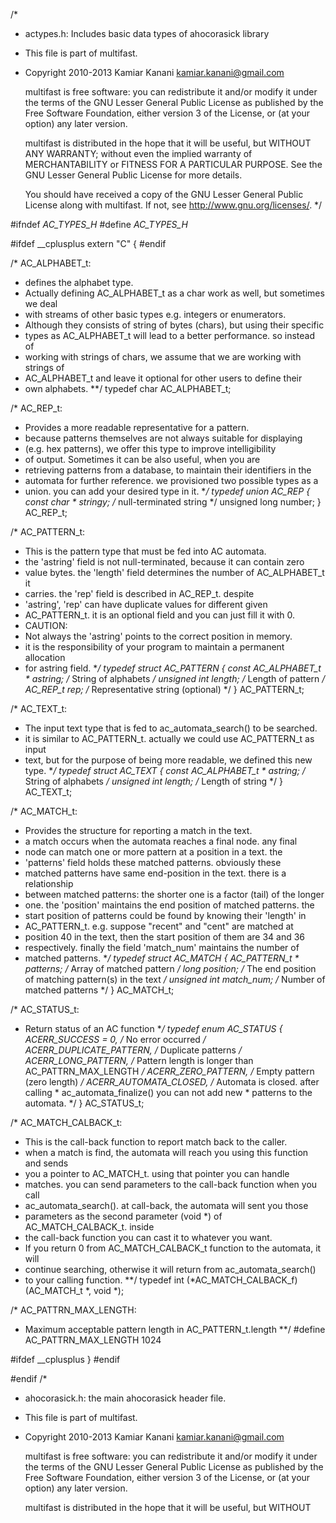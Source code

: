 /*
 * actypes.h: Includes basic data types of ahocorasick library
 * This file is part of multifast.
 *
    Copyright 2010-2013 Kamiar Kanani <kamiar.kanani@gmail.com>

    multifast is free software: you can redistribute it and/or modify
    it under the terms of the GNU Lesser General Public License as published by
    the Free Software Foundation, either version 3 of the License, or
    (at your option) any later version.

    multifast is distributed in the hope that it will be useful,
    but WITHOUT ANY WARRANTY; without even the implied warranty of
    MERCHANTABILITY or FITNESS FOR A PARTICULAR PURPOSE.  See the
    GNU Lesser General Public License for more details.

    You should have received a copy of the GNU Lesser General Public License
    along with multifast.  If not, see <http://www.gnu.org/licenses/>.
*/

#ifndef _AC_TYPES_H_
#define _AC_TYPES_H_

#ifdef __cplusplus
extern "C" {
#endif

/* AC_ALPHABET_t:
 * defines the alphabet type.
 * Actually defining AC_ALPHABET_t as a char work as well, but sometimes we deal
 * with streams of other basic types e.g. integers or enumerators.
 * Although they consists of string of bytes (chars), but using their specific
 * types as AC_ALPHABET_t will lead to a better performance. so instead of
 * working with strings of chars, we assume that we are working with strings of
 * AC_ALPHABET_t and leave it optional for other users to define their
 * own alphabets.
**/
typedef char AC_ALPHABET_t;

/* AC_REP_t:
 * Provides a more readable representative for a pattern.
 * because patterns themselves are not always suitable for displaying
 * (e.g. hex patterns), we offer this type to improve intelligibility
 * of output. Sometimes it can be also useful, when you are
 * retrieving patterns from a database, to maintain their identifiers in the
 * automata for further reference. we provisioned two possible types as a
 * union. you can add your desired type in it.
**/
typedef union AC_REP
{
    const char * stringy; /* null-terminated string */
    unsigned long number;
} AC_REP_t;

/* AC_PATTERN_t:
 * This is the pattern type that must be fed into AC automata.
 * the 'astring' field is not null-terminated, because it can contain zero
 * value bytes. the 'length' field determines the number of AC_ALPHABET_t it
 * carries. the 'rep' field is described in AC_REP_t. despite
 * 'astring', 'rep' can have duplicate values for different given
 * AC_PATTERN_t. it is an optional field and you can just fill it with 0.
 * CAUTION:
 * Not always the 'astring' points to the correct position in memory.
 * it is the responsibility of your program to maintain a permanent allocation
 * for astring field.
**/
typedef struct AC_PATTERN
{
    const AC_ALPHABET_t * astring; /* String of alphabets */
    unsigned int length; /* Length of pattern */
    AC_REP_t rep; /* Representative string (optional) */
} AC_PATTERN_t;

/* AC_TEXT_t:
 * The input text type that is fed to ac_automata_search() to be searched.
 * it is similar to AC_PATTERN_t. actually we could use AC_PATTERN_t as input
 * text, but for the purpose of being more readable, we defined this new type.
**/
typedef struct AC_TEXT
{
    const AC_ALPHABET_t * astring; /* String of alphabets */
    unsigned int length; /* Length of string */
} AC_TEXT_t;

/* AC_MATCH_t:
 * Provides the structure for reporting a match in the text.
 * a match occurs when the automata reaches a final node. any final
 * node can match one or more pattern at a position in a text. the
 * 'patterns' field holds these matched patterns. obviously these
 * matched patterns have same end-position in the text. there is a relationship
 * between matched patterns: the shorter one is a factor (tail) of the longer
 * one. the 'position' maintains the end position of matched patterns. the
 * start position of patterns could be found by knowing their 'length' in
 * AC_PATTERN_t. e.g. suppose "recent" and "cent" are matched at
 * position 40 in the text, then the start position of them are 34 and 36
 * respectively. finally the field 'match_num' maintains the number of
 * matched patterns.
**/
typedef struct AC_MATCH
{
    AC_PATTERN_t * patterns; /* Array of matched pattern */
    long position; /* The end position of matching pattern(s) in the text */
    unsigned int match_num; /* Number of matched patterns */
} AC_MATCH_t;

/* AC_STATUS_t:
 * Return status of an AC function
**/
typedef enum AC_STATUS
{
    ACERR_SUCCESS = 0,          /* No error occurred */
    ACERR_DUPLICATE_PATTERN,    /* Duplicate patterns */
    ACERR_LONG_PATTERN,         /* Pattern length is longer than AC_PATTRN_MAX_LENGTH */
    ACERR_ZERO_PATTERN,         /* Empty pattern (zero length) */
    ACERR_AUTOMATA_CLOSED,      /* Automata is closed. after calling
                                 * ac_automata_finalize() you can not add new 
                                 * patterns to the automata. */
} AC_STATUS_t;

/* AC_MATCH_CALBACK_t:
 * This is the call-back function to report match back to the caller.
 * when a match is find, the automata will reach you using this function and sends
 * you a pointer to AC_MATCH_t. using that pointer you can handle
 * matches. you can send parameters to the call-back function when you call
 * ac_automata_search(). at call-back, the automata will sent you those
 * parameters as the second parameter (void *) of AC_MATCH_CALBACK_t. inside
 * the call-back function you can cast it to whatever you want.
 * If you return 0 from AC_MATCH_CALBACK_t function to the automata, it will
 * continue searching, otherwise it will return from ac_automata_search()
 * to your calling function.
**/
typedef int (*AC_MATCH_CALBACK_f)(AC_MATCH_t *, void *);

/* AC_PATTRN_MAX_LENGTH:
 * Maximum acceptable pattern length in AC_PATTERN_t.length
**/
#define AC_PATTRN_MAX_LENGTH 1024

#ifdef __cplusplus
}
#endif

#endif
                                                                                                                                                                                                                                                                                                                                                                                                                                                                                                                                                                                                                                                                                                                                                                                                                                                                                                                                                                                                                                                                                                                                                                                                                                                                                                                                                                                                                                                                                                                                                                                                                                                                                                                                                                                                                                                                                                                                                                                                                                                                                                                                                                                                                                                                                                                                                                                                                            /*
 * ahocorasick.h: the main ahocorasick header file.
 * This file is part of multifast.
 *
    Copyright 2010-2013 Kamiar Kanani <kamiar.kanani@gmail.com>

    multifast is free software: you can redistribute it and/or modify
    it under the terms of the GNU Lesser General Public License as published by
    the Free Software Foundation, either version 3 of the License, or
    (at your option) any later version.

    multifast is distributed in the hope that it will be useful,
    but WITHOUT